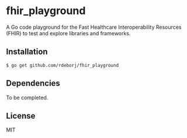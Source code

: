 # fhir_playground
A Go code playground for the Fast Healthcare Interoperability Resources (FHIR)
to test and explore libraries and frameworks.


## Installation
```$ go get github.com/rdeborj/fhir_playground```


## Dependencies
To be completed.


## License
MIT
